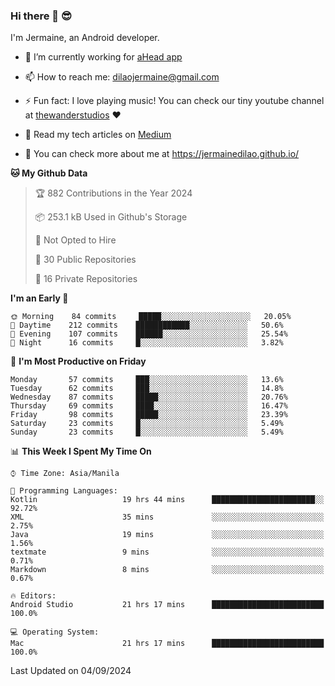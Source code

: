 ### Hi there 👋 😎
I'm Jermaine, an Android developer.

- 🔭 I’m currently working for [aHead app](https://www.ahead-app.com/)

- 📫 How to reach me: dilaojermaine@gmail.com

- ⚡ Fun fact: I love playing music! You can check our tiny youtube channel at [thewanderstudios](https://www.youtube.com/thewanderstudios) ♥️

- 📖 Read my tech articles on [Medium](https://jermainedilao.medium.com/)

- 👀 You can check more about me at https://jermainedilao.github.io/

<!--
**jermainedilao/jermainedilao** is a ✨ _special_ ✨ repository because its `README.md` (this file) appears on your GitHub profile.

Here are some ideas to get you started:

- 🔭 I’m currently working on ...
- 🌱 I’m currently learning ...
- 👯 I’m looking to collaborate on ...
- 🤔 I’m looking for help with ...
- 💬 Ask me about ...
- 📫 How to reach me: ...
- 😄 Pronouns: ...
- ⚡ Fun fact: ...
-->

<!--START_SECTION:waka-->
**🐱 My Github Data** 

> 🏆 882 Contributions in the Year 2024
 > 
> 📦 253.1 kB Used in Github's Storage 
 > 
> 🚫 Not Opted to Hire
 > 
> 📜 30 Public Repositories 
 > 
> 🔑 16 Private Repositories  
 > 
**I'm an Early 🐤** 

```text
🌞 Morning    84 commits     █████░░░░░░░░░░░░░░░░░░░░   20.05% 
🌆 Daytime    212 commits    ████████████░░░░░░░░░░░░░   50.6% 
🌃 Evening    107 commits    ██████░░░░░░░░░░░░░░░░░░░   25.54% 
🌙 Night      16 commits     █░░░░░░░░░░░░░░░░░░░░░░░░   3.82%

```
📅 **I'm Most Productive on Friday** 

```text
Monday       57 commits     ███░░░░░░░░░░░░░░░░░░░░░░   13.6% 
Tuesday      62 commits     ███░░░░░░░░░░░░░░░░░░░░░░   14.8% 
Wednesday    87 commits     █████░░░░░░░░░░░░░░░░░░░░   20.76% 
Thursday     69 commits     ████░░░░░░░░░░░░░░░░░░░░░   16.47% 
Friday       98 commits     █████░░░░░░░░░░░░░░░░░░░░   23.39% 
Saturday     23 commits     █░░░░░░░░░░░░░░░░░░░░░░░░   5.49% 
Sunday       23 commits     █░░░░░░░░░░░░░░░░░░░░░░░░   5.49%

```


📊 **This Week I Spent My Time On** 

```text
⌚︎ Time Zone: Asia/Manila

💬 Programming Languages: 
Kotlin                   19 hrs 44 mins      ███████████████████████░░   92.72% 
XML                      35 mins             ░░░░░░░░░░░░░░░░░░░░░░░░░   2.75% 
Java                     19 mins             ░░░░░░░░░░░░░░░░░░░░░░░░░   1.56% 
textmate                 9 mins              ░░░░░░░░░░░░░░░░░░░░░░░░░   0.71% 
Markdown                 8 mins              ░░░░░░░░░░░░░░░░░░░░░░░░░   0.67%

🔥 Editors: 
Android Studio           21 hrs 17 mins      █████████████████████████   100.0%

💻 Operating System: 
Mac                      21 hrs 17 mins      █████████████████████████   100.0%

```


 Last Updated on 04/09/2024
<!--END_SECTION:waka-->
